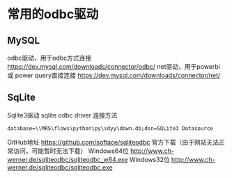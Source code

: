 # 常用的odbc驱动
## MySQL
odbc驱动，用于odbc方式连接
https://dev.mysql.com/downloads/connector/odbc/
net驱动，用于powerbi 或 power query直接连接
https://dev.mysql.com/downloads/connector/net/

## SqLite
Sqlite3驱动 sqlite odbc driver
连接方法
```
database=\\MRS\flows\python\py\sdyy\down.db;dsn=SQLite3 Datasource
```
GitHub地址
https://github.com/softace/sqliteodbc
官方下载（由于网站无法正常访问，可能暂时无法下载）
Windows64位
http://www.ch-werner.de/sqliteodbc/sqliteodbc_w64.exe
Windows32位
http://www.ch-werner.de/sqliteodbc/sqliteodbc.exe
